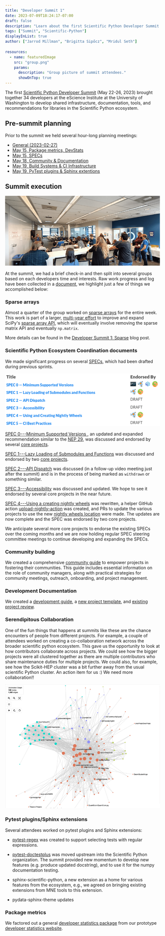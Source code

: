 ```yaml
---
title: "Developer Summit 1"
date: 2023-07-09T18:24:17-07:00
draft: false
description: "Learn about the first Scientific Python Developer Summit."
tags: ["Summit", "Scientific-Python"]
displayInList: true
author: ["Jarrod Millman", "Brigitta Sipőcz", "Mridul Seth"]

resources:
  - name: featuredImage
    src: "group.png"
    params:
      description: "Group picture of summit attendees."
      showOnTop: true
---
```


The first [Scientific Python Developer Summit](https://scientific-python.org/summits/developer/2023/) (May 22-26, 2023) brought together 34 developers at the eScience Institute at the University of Washington to develop shared infrastructure, documentation, tools, and recommendations for libraries in the Scientific Python ecosystem.

## Pre-summit planning

Prior to the summit we held several hour-long planning meetings:

- [General (2023-02-27)](https://scientific-python.org/summits/developer/2023/general-planning/)
- [May 15, Package metrics, DevStats](https://hackmd.io/UNwG2BjJSxOUJ0M1iWI-nQ)
- [May 15, SPECs](https://hackmd.io/MmbP4VTATyG129_U56xdJQ)
- [May 18, Community & Documentation](https://hackmd.io/YL5DNtsaSsS-1ZU3Pxkrxg)
- [May 19, Build Systems & CI Infrastructure](https://hackmd.io/0M1Yh7KwTnaXSsU14BiyQw)
- [May 19, PyTest plugins & Sphinx extentions](https://hackmd.io/JL5slkxORA-q7VRN79v1sA)

## Summit execution

![Morning group check-in](checkin.png)

At the summit, we had a brief check-in and then split into several groups based on each developers time and interests. Raw work progress and log have been collected in a [document](https://hackmd.io/iEtdfbxfSbGwOAJTXmqyIQ?both), we highlight just a few of things we accomplished below:

### Sparse arrays

Almost a quarter of the group worked on [sparse arrays](https://scientific-python.org/summits/sparse/) for the entire week.
This work is part of a larger, [multi-year effort](https://scientific-python.org/grants/sparse_arrays/) to improve and expand SciPy's
[sparse array API](https://github.com/scipy/scipy/pull/14822), which will eventually
involve removing the sparse matrix API and eventually `np.matrix`.

More details can be found in the [Developer Summit 1: Sparse](https://blog.scientific-python.org/scientific-python/dev-summit-1-sparse/) blog post.

### Scientific Python Ecosystem Coordination documents

We made significant progress on several [SPECs](https://scientific-python.org/specs/), which had been drafted during previous sprints.

![Snapshot of the current SPECs and their endorsements](specs.png)

[SPEC 0---Minimum Supported Versions ](https://scientific-python.org/specs/spec-0000), an updated and expanded recommendation similar to
the [NEP 29](https://numpy.org/neps/nep-0029-deprecation_policy.html), was discussed and endorsed by several
[core projects](https://scientific-python.org/specs/core-projects/).

[SPEC 1---Lazy Loading of Submodules and Functions](https://scientific-python.org/specs/spec-0001/) was discussed and endorsed by
two [core projects](https://scientific-python.org/specs/core-projects/).

[SPEC 2---API Dispatch](https://scientific-python.org/specs/spec-0002/) was discussed (in a follow-up video meeting just after the summit)
and is in the process of being marked as `withdrawn` or something similar.

[SPEC 3---Accessibility](https://scientific-python.org/specs/spec-0003/) was discussed and updated. We hope to see it endorsed by
several core projects in the near future.

[SPEC 4---Using a creating nightly wheels](https://scientific-python.org/specs/spec-0004/) was rewritten, a helper GitHub action
[upload-nightly-action](https://github.com/scientific-python/upload-nightly-action) was created, and PRs to update the various
projects to use the new [nightly wheels location](https://anaconda.org/scientific-python-nightly-wheels/) were made. The updates
are now complete and the SPEC was endorsed by two core projects.

We anticipate several more core projects to endorse the existing SPECs over the coming months and we are now holding regular
SPEC steering committee meetings to continue developing and expanding the SPECs.

### Community building

We created a comprehensive [community guide](https://learn.scientific-python.org/community/) to empower projects in fostering their communities. This guide includes essential information on the role of community managers, along with practical strategies for community meetings, outreach, onboarding, and project management.

### Development Documentation

We created a [development guide](https://learn.scientific-python.org/development/),
a [new project template](https://github.com/scientific-python/cookie),
and [existing project review](https://learn.scientific-python.org/development/guides/repo-review/).

### Serendipitous Collaboration

One of the fun things that happens at summits like these are the chance encounters of people from different projects.
For example, a couple of attendees worked on creating a co-collaboration network across the broader scientific python ecosystem.
This gave us the opportunity to look at how contributors collaborate across projects.
We could see how the bigger projects were all clustered together as there are multiple contributors who share maintenance duties for multiple projects.
We could also, for example, see how the Scikit-HEP cluster was a bit further away from the usual scientific Python cluster.
An action item for us :) We need more collaboration!!

![Visualization of co-collaboration network](collab.png)

### Pytest plugins/Sphinx extensions

Several attendees worked on pytest plugins and Sphinx extensions:

- [pytest-regex](https://github.com/tylerjereddy/pytest-regex) was created to support selecting tests with regular expressions.

- [pytest-doctestplus](https://github.com/scientific-python/pytest-doctestplus) was moved upstream into the Scientific Python organization.
  The summit provided new momentum to develop new features (e.g. produce updated docstring), and to use it for the numpy documentation testing.

- sphinx-scientific-python, a new extension as a home for various features from the ecosystem, e.g.,
  we agreed on bringing existing extensions from MNE tools to this extension.

- pydata-sphinx-theme updates

<!--

### SciPy release management progress

-->

<!--

### Lecture notes
-->

### Package metrics

We factored out a general [developer statistics package](https://github.com/scientific-python/devstats)
from our prototype [developer statistics website](https://devstats.scientific-python.org/).

<!--

## Post-summit implementation

We are still in the process of
-->
